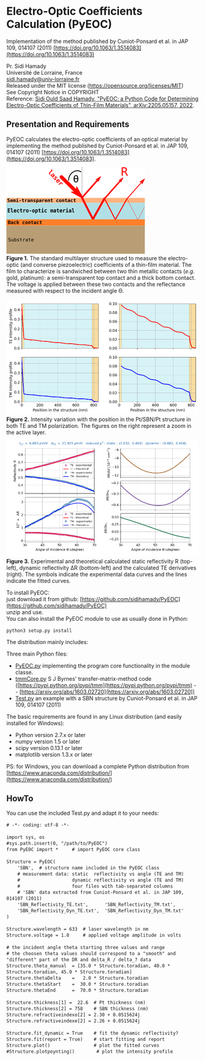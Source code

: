 # Electro-Optic Coefficients Calculation (PyEOC)
Implementation of the method published by Cuniot-Ponsard et al. in JAP 109, 014107 (2011) [https://doi.org/10.1063/1.3514083](https://doi.org/10.1063/1.3514083)

Pr. Sidi Hamady  
Université de Lorraine, France  
sidi.hamady@univ-lorraine.fr  
Released under the MIT license (https://opensource.org/licenses/MIT)  
See Copyright Notice in COPYRIGHT  
Reference: [Sidi Ould Saad Hamady, "PyEOC: a Python Code for Determining Electro-Optic Coefficients of Thin-Film Materials", arXiv:2205.05157, 2022](https://doi.org/10.48550/arXiv.2205.05157).

## Presentation and Requirements

PyEOC calculates the electro-optic coefficients of an optical material by implementing the method published by Cuniot-Ponsard et al. in JAP 109, 014107 (2011) [https://doi.org/10.1063/1.3514083](https://doi.org/10.1063/1.3514083).
  
  
![The standard multilayer structure used to measure the electro-optic (and converse piezoelectric) coefficients of a thin-film material](structure.png)  
 **Figure 1.** The standard multilayer structure used to measure the electro-optic (and converse piezoelectric) coefficients of a thin-film material. The film to characterize is sandwiched between two thin metallic contacts (*e.g.* gold, platinum): a semi-transparent top contact and a thick bottom contact. The voltage is applied between these two contacts and the reflectance measured with respect to the incident angle Θ.  
  
![Variation of the light intensity with respect to the position in the structure in both TE and TM polarization](poynting.png)  
 **Figure 2.** Intensity variation with the position in the Pt/SBN/Pt structure in both TE and TM polarization. The figures on the right represent a zoom in the active layer.  
  
![Experimental and calculated static reflectivity (top-left), dynamic reflectivity (bottom-left) and the calculated TE derivatives (right)](screenshot.png)  
 **Figure 3.** Experimental and theoretical calculated static reflectivity R (top-left), dynamic reflectivity ΔR (bottom-left) and the calculated TE derivatives (right). The symbols indicate the experimental data curves and the lines indicate the fitted curves.  
  
  
To install PyEOC:  
just download it from github: [https://github.com/sidihamady/PyEOC](https://github.com/sidihamady/PyEOC)  
unzip and use.  
You can also install the PyEOC module to use as usually done in Python:  
```
python3 setup.py install 
```

The distribution mainly includes:  

Three main Python files:  
* [PyEOC.py](PyEOC.py) implementing the program core functionality in the module classe.  
* [tmmCore.py](tmmCore.py) S J Byrnes' transfer-matrix-method code ([https://pypi.python.org/pypi/tmm](https://pypi.python.org/pypi/tmm) -- [https://arxiv.org/abs/1603.02720](https://arxiv.org/abs/1603.02720))  
* [Test.py](Test.py) an example with a SBN structure by Cuniot-Ponsard et al. in JAP 109, 014107 (2011)  

The basic requirements are found in any Linux distribution (and easily installed for Windows):
* Python version 2.7.x or later
* numpy version 1.5 or later
* scipy version 0.13.1 or later
* matplotlib version 1.3.x or later

PS: for Windows, you can download a complete Python distribution from [https://www.anaconda.com/distribution/](https://www.anaconda.com/distribution/)

## HowTo

You can use the included Test.py and adapt it to your needs:    

```
# -*- coding: utf-8 -*-

import sys, os
#sys.path.insert(0, "/path/to/PyEOC")
from PyEOC import *     # import PyEOC core class

Structure = PyEOC(
    'SBN',  # structure name included in the PyEOC class
    # measurement data: static  reflectivity vs angle (TE and TM)
    #                   dynamic reflectivity vs angle (TE and TM)
    #                   four files with tab-separated columns
    # 'SBN' data extracted from Cuniot-Ponsard et al. in JAP 109, 014107 (2011)
    'SBN_Reflectivity_TE.txt',      'SBN_Reflectivity_TM.txt',
    'SBN_Reflectivity_Dyn_TE.txt',  'SBN_Reflectivity_Dyn_TM.txt'
)

Structure.wavelength = 633  # laser wavelength in nm
Structure.voltage = 1.0     # applied voltage amplitude in volts

# the incident angle theta starting three values and range
# the choosen theta values should correspond to a "smooth" and "different" part of the DR and delta_R / delta_? data
Structure.theta_manual  = [35.0 * Structure.toradian, 40.0 * Structure.toradian, 45.0 * Structure.toradian]
Structure.thetaDelta    =   2.0 * Structure.toradian
Structure.thetaStart    =  30.0 * Structure.toradian
Structure.thetaEnd      =  70.0 * Structure.toradian

Structure.thickness[1] =  22.6  # Pt thickness (nm)
Structure.thickness[2] = 758    # SBN thickness (nm)
Structure.refractiveindexo[2] = 2.30 + 0.0515624j
Structure.refractiveindexe[2] = 2.26 + 0.0515624j

Structure.fit_dynamic = True    # fit the dynamic reflectivity?
Structure.fit(report = True)    # start fitting and report
Structure.plot()                # plot the fitted curves
#Structure.plotpoynting()        # plot the intensity profile

```
